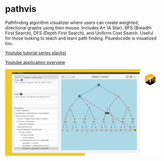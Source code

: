 # pathvis
Pathfinding algorithm visualizer where users can create weighted, directional graphs using their mouse. Includes A* (A Star), BFS (Breadth First Search), DFS (Depth First Search), and Uniform Cost Search. Useful for those looking to teach and learn path finding. Psuedocode is visualized too.

[Youtube tutorial series playlist](https://www.youtube.com/watch?v=VhMJF2Iau4s&list=PLEj_WYZ-VQAOewuCEVzB_JgZgZH_B0-D1)

[Youtube application overview](https://youtu.be/BJCJKNVF6fQ)

<img src="PathVisPreview.png" width=1000 >
